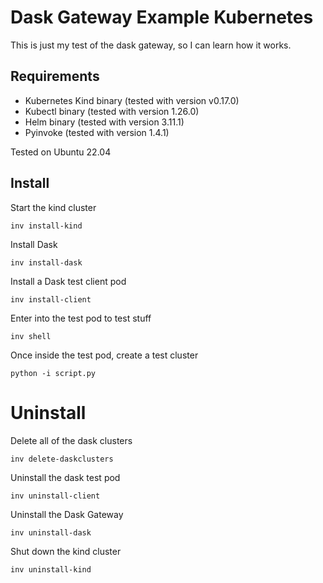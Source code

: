 # Dask Gateway Example Kubernetes

This is just my test of the dask gateway, so I can learn
how it works.

## Requirements

- Kubernetes Kind binary (tested with version v0.17.0)
- Kubectl binary (tested with version 1.26.0)
- Helm binary (tested with version 3.11.1)
- Pyinvoke (tested with version 1.4.1)

Tested on Ubuntu 22.04

## Install

Start the kind cluster

    inv install-kind

Install Dask

    inv install-dask

Install a Dask test client pod 

    inv install-client

Enter into the test pod to test stuff

    inv shell

Once inside the test pod, create a test cluster

    python -i script.py

# Uninstall

Delete all of the dask clusters

    inv delete-daskclusters

Uninstall the dask test pod 

    inv uninstall-client

Uninstall the Dask Gateway

    inv uninstall-dask

Shut down the kind cluster

    inv uninstall-kind


